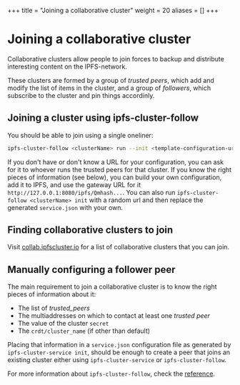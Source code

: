 +++
title = "Joining a collaborative cluster"
weight = 20
aliases = []
+++

# Joining a collaborative cluster

Collaborative clusters allow people to join forces to backup and distribute interesting content on the IPFS-network.

These clusters are formed by a group of *trusted peers*, which add and modify the list of items in the cluster, and a group of *followers*, which subscribe to the cluster and pin things accordinly.

## Joining a cluster using ipfs-cluster-follow

You should be able to join using a single oneliner:

```sh
ipfs-cluster-follow <clusterName> run --init <template-configuration-url>
```

If you don't have or don't know a URL for your configuration, you can ask for it
to whoever runs the trusted peers for that cluster. If you know the right pieces of information (see below), you can build your own configuration, add it to IPFS, and use the gateway URL for it `http://127.0.0.1:8080/ipfs/Qmhash...`. You can also run `ipfs-cluster-follow <clusterName> init` with a random url and then replace the generated `service.json` with your own.

## Finding collaborative clusters to join

Visit [collab.ipfscluster.io](https://collab.ipfscluster.io) for a list of collaborative clusters that you can join.

## Manually configuring a follower peer

The main requirement to join a collaborative cluster is to know the right pieces of information about it:

* The list of *trusted_peers*
* The multiaddresses on which to contact at least one *trusted peer*
* The value of the cluster `secret`
* The `crdt/cluster_name` (if other than default)

Placing that information in a `service.json` configuration file as generated by `ipfs-cluster-service init`, should be enough to create a peer that joins an existing cluster either using `ipfs-cluster-service` or `ipfs-cluster-follow`.

For more information about `ipfs-cluster-follow`, check the [reference](/documentation/reference/follow).
